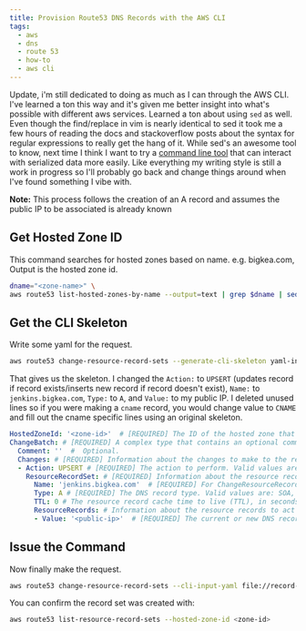 ```yaml
---
title: Provision Route53 DNS Records with the AWS CLI
tags:
  - aws
  - dns
  - route 53
  - how-to
  - aws cli
---
```


Update, i'm still dedicated to doing as much as I can through the AWS CLI. I've learned a ton this way and it's given me better insight into what's possible with different aws services. Learned a ton about using `sed` as well. Even though the find/replace in vim is nearly identical to sed it took me a few hours of reading the docs and stackoverflow posts about the syntax for regular expressions to really get the hang of it. While sed's an awesome tool to know, next time I think I want to try a [command line tool](https://stedolan.github.io/jq/) that can interact with serialized data more easily. Like everything my writing style is still a work in progress so I'll probably go back and change things around when I've found something I vibe with.

**Note:** This process follows the creation of an A record and assumes the public IP to be associated is already known

## Get Hosted Zone ID
This command searches for hosted zones based on name. e.g. bigkea.com, Output is the hosted zone id.
```bash
dname="<zone-name>" \
aws route53 list-hosted-zones-by-name --output=text | grep $dname | sed -n "s/^.*zone\/\(\S*\).*$/\1/p"
```

## Get the CLI Skeleton
Write some yaml for the request.
```bash
aws route53 change-resource-record-sets --generate-cli-skeleton yaml-input > change-record.yaml
```
That gives us the skeleton. I changed the `Action:` to `UPSERT` (updates record if record exists/inserts new record if record doesn't exist), `Name:` to `jenkins.bigkea.com`, `Type:` to `A`, and `Value:` to my public IP. I deleted unused lines so if you were making a `cname` record, you would change value to `CNAME` and fill out the cname specific lines using an original skeleton.
```yaml
HostedZoneId: '<zone-id>'  # [REQUIRED] The ID of the hosted zone that contains the resource record sets that you want to change.
ChangeBatch: # [REQUIRED] A complex type that contains an optional comment and the Changes element.
  Comment: ''  #  Optional.
  Changes: # [REQUIRED] Information about the changes to make to the record sets.
  - Action: UPSERT # [REQUIRED] The action to perform. Valid values are: CREATE, DELETE, UPSERT.
    ResourceRecordSet: # [REQUIRED] Information about the resource record set to create, delete, or update.
      Name: 'jenkins.bigkea.com'  # [REQUIRED] For ChangeResourceRecordSets requests, the name of the record that you want to create, update, or delete.
      Type: A # [REQUIRED] The DNS record type. Valid values are: SOA, A, TXT, NS, CNAME, MX, NAPTR, PTR, SRV, SPF, AAAA, CAA, DS.
      TTL: 0 # The resource record cache time to live (TTL), in seconds.
      ResourceRecords: # Information about the resource records to act upon.
      - Value: '<public-ip>'  # [REQUIRED] The current or new DNS record value, not to exceed 4,000 characters.
```
## Issue the Command
Now finally make the request.
```bash
aws route53 change-resource-record-sets --cli-input-yaml file://record-set.yaml
```
You can confirm the record set was created with:
```bash
aws route53 list-resource-record-sets --hosted-zone-id <zone-id>
```

